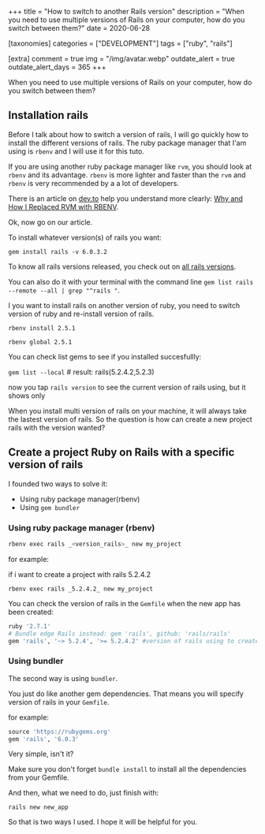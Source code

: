 +++
title = "How to switch to another Rails version"
description = "When you need to use multiple versions of Rails on your computer, how do you switch between them?"
date = 2020-06-28

[taxonomies]
categories = ["DEVELOPMENT"]
tags = ["ruby", "rails"]

[extra]
comment = true
img = "/img/avatar.webp"
outdate_alert = true
outdate_alert_days = 365
+++

When you need to use multiple versions of Rails on your computer, how do you switch between them?

## Installation rails

Before I talk about how to switch a version of rails, I will go quickly how to install the different versions of rails. The ruby package manager that I'am using is `rbenv` and I will use it for this tuto.

If you are using another ruby package manager like `rvm`, you should look at `rbenv` and its advantage. `rbenv` is more lighter and faster than the `rvm` and `rbenv` is very recommended by a a lot of developers. 

There is an article on [dev.to](https://dev.to/) help you understand more clearly: [Why and How I Replaced RVM with RBENV](https://dev.to/krtb/why-and-how-i-replaced-rvm-with-rbenv-23ad).

Ok, now go on our article.

To install whatever version(s) of rails you want:

`gem install rails -v 6.0.3.2`

To know all rails versions released, you check out on [all rails versions](https://rubygems.org/gems/rails/versions).

You can also do it with your terminal with the command line `gem list rails --remote --all | grep "^rails "`.

I you want to install rails on another version of ruby, you need to switch version of ruby and re-install version of rails.

`rbenv install 2.5.1`

`rbenv global 2.5.1`

You can check list gems to see if you installed succesfullly:

`gem list --local` # result: rails(5.2.4.2,5.2.3)

now you tap `rails version` to see the current version of rails using, but it shows only


When you install multi version of rails on your machine, it will always take the lastest version of rails. So the question is how can create a new project rails with the version wanted?

## Create a project Ruby on Rails with a specific version of rails

I founded two ways to solve it: 
- Using ruby package manager(rbenv)
- Using `gem bundler`

### Using ruby package manager (rbenv)

```bash
rbenv exec rails _<version_rails>_ new my_project
```

for example: 

if i want to create a project with rails 5.2.4.2

`rbenv exec rails _5.2.4.2_ new my_project`

You can check the version of rails in the `Gemfile` when the new app has been created:

```ruby
ruby '2.7.1'
# Bundle edge Rails instead: gem 'rails', github: 'rails/rails'
gem 'rails', '~> 5.2.4', '>= 5.2.4.2' #version of rails using to create the project
```

### Using bundler

The second way is using `bundler`.

You just do like another gem dependencies. That means you will specify version of rails in your `Gemfile`.

for example:

```ruby
source 'https://rubygems.org'
gem 'rails', '6.0.3'
```
Very simple, isn't it?

Make sure you don't forget `bundle install` to install all the dependencies from your Gemfile.

And then, what we need to do, just finish with:

`rails new new_app`


So that is two ways I used. I hope it will be helpful for you. 
